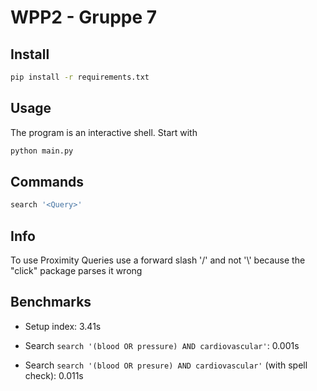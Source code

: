 # WPP2 - Gruppe 7

## Install

```sh
pip install -r requirements.txt
```

## Usage

The program is an interactive shell. Start with

```sh
python main.py
```

## Commands

```sh
search '<Query>'
```

## Info

To use Proximity Queries use a forward slash '/' and not '\\' because the "click" package parses it wrong

## Benchmarks

- Setup index: 3.41s

- Search `search '(blood OR pressure) AND cardiovascular'`: 0.001s

- Search `search '(blood OR presure) AND cardiovascular'` (with spell check): 0.011s
